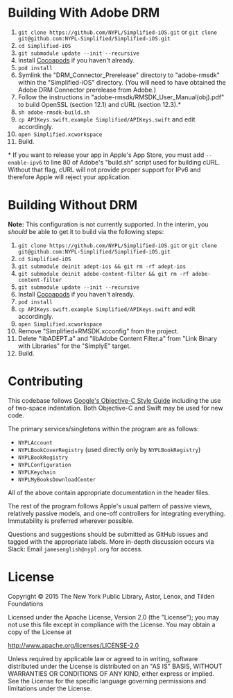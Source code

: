 # Building With Adobe DRM

01. `git clone https://github.com/NYPL/Simplified-iOS.git` or `git clone git@github.com:NYPL-Simplified/Simplified-iOS.git`
02. `cd Simplified-iOS`
03. `git submodule update --init --recursive`
04. Install [Cocoapods](https://cocoapods.org) if you haven't already.
05. `pod install`
06. Symlink the "DRM_Connector_Prerelease" directory to "adobe-rmsdk" within the "Simplified-iOS" directory. (You will need to have obtained the Adobe DRM Connector prerelease from Adobe.)
07. Follow the instructions in "adobe-rmsdk/RMSDK_User_Manual(obj).pdf" to build OpenSSL (section 12.1) and cURL (section 12.3).*
08. `sh adobe-rmsdk-build.sh`
09. `cp APIKeys.swift.example Simplified/APIKeys.swift` and edit accordingly.
10. `open Simplified.xcworkspace`
11. Build.

\* If you want to release your app in Apple's App Store, you must add `--enable-ipv6` to line 80 of Adobe's "build.sh" script used for building cURL. Without that flag, cURL will not provide proper support for IPv6 and therefore Apple will reject your application.

# Building Without DRM

**Note:** This configuration is not currently supported. In the interim, you _should_ be able to get it to build via the following steps:

01. `git clone https://github.com/NYPL/Simplified-iOS.git` or `git clone git@github.com:NYPL-Simplified/Simplified-iOS.git`
02. `cd Simplified-iOS`
03. `git submodule deinit adept-ios && git rm -rf adept-ios`
04. `git submodule deinit adobe-content-filter && git rm -rf adobe-content-filter`
05. `git submodule update --init --recursive`
06. Install [Cocoapods](https://cocoapods.org) if you haven't already.
07. `pod install`
08. `cp APIKeys.swift.example Simplified/APIKeys.swift` and edit accordingly.
09. `open Simplified.xcworkspace`
10. Remove "Simplified+RMSDK.xcconfig" from the project.
11. Delete "libADEPT.a" and "libAdobe Content Filter.a" from "Link Binary with Libraries" for the "SimplyE" target.
12. Build.

# Contributing

This codebase follows [Google's Objective-C Style Guide](https://google.github.io/styleguide/objcguide.xml)
including the use of two-space indentation. Both Objective-C and Swift may be
used for new code.

The primary services/singletons within the program are as follows:

* `NYPLAccount`
* `NYPLBookCoverRegistry` (used directly only by `NYPLBookRegistry`)
* `NYPLBookRegistry`
* `NYPLConfiguration`
* `NYPLKeychain`
* `NYPLMyBooksDownloadCenter`

All of the above contain appropriate documentation in the header files.

The rest of the program follows Apple's usual pattern of passive views,
relatively passive models, and one-off controllers for integrating everything.
Immutability is preferred wherever possible.

Questions and suggestions should be submitted as GitHub issues and tagged with
the appropriate labels. More in-depth discussion occurs via Slack: Email
`jamesenglish@nypl.org` for access.

# License

Copyright © 2015 The New York Public Library, Astor, Lenox, and Tilden Foundations

Licensed under the Apache License, Version 2.0 (the "License");
you may not use this file except in compliance with the License.
You may obtain a copy of the License at

   http://www.apache.org/licenses/LICENSE-2.0

Unless required by applicable law or agreed to in writing, software
distributed under the License is distributed on an "AS IS" BASIS,
WITHOUT WARRANTIES OR CONDITIONS OF ANY KIND, either express or implied.
See the License for the specific language governing permissions and
limitations under the License.

